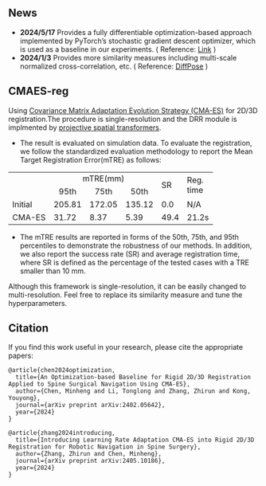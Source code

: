 ## News
* **2024/5/17** Provides a fully differentiable optimization-based approach implemented by PyTorch’s stochastic gradient descent optimizer, which is used as a baseline in our experiments. ( Reference: [Link](https://thejns.org/focus/view/journals/neurosurg-focus/54/6/article-pE16.xml) )
* **2024/1/3** Provides more similarity measures including multi-scale normalized cross-correlation, etc. ( Reference: [DiffPose](https://github.com/eigenvivek/DiffPose) )
## CMAES-reg
Using [Covariance Matrix Adaptation Evolution Strategy (CMA-ES)](https://github.com/CyberAgentAILab/cmaes) for 2D/3D registration.The procedure is  single-resolution and the DRR module is implmented by [projective spatial transformers](https://github.com/gaocong13/Projective-Spatial-Transformers).

 - The result is evaluated on simulation data. To evaluate the registration, we follow the standardized evaluation methodology to report the Mean Target Registration Error(mTRE) as follows:
<table>
    <tr>
          <td rowspan="2"> </td> <td colspan="3" align="center">mTRE(mm)</td> <td rowspan="2">SR</td>   <td rowspan="2">Reg.<br>time</td>
   </tr>
    <tr>
  		 <td align="center">95th</td> 
      	<td align="center">75th</td> 
     <td align="center">50th</td> 
    </tr>
  <tr>
     <td>Initial</td>
     <td>205.81</td>
     <td>172.05</td> 
     <td>135.12</td> 
     <td>0.0</td>
     <td>N/A</td>
    </tr>
    <tr>
     <td>CMA-ES</td>
     <td>31.72</td>
     <td>8.37</td> 
     <td>5.39</td> 
     <td>49.4</td>
     <td>21.2s</td> 
    </tr>
</table>

- The mTRE results are reported in forms of the 50th, 75th, and 95th percentiles to demonstrate the robustness of our methods. In addition, we also report the success rate (SR) and average registration time, where SR is defined as the percentage of the tested cases with a TRE smaller than 10 mm.

Although this framework is single-resolution, it can be easily changed to multi-resolution. Feel free to replace its similarity measure and tune the hyperparameters.
## Citation
If you find this work useful in your research, please cite the appropriate papers:
```
@article{chen2024optimization,
  title={An Optimization-based Baseline for Rigid 2D/3D Registration Applied to Spine Surgical Navigation Using CMA-ES},
  author={Chen, Minheng and Li, Tonglong and Zhang, Zhirun and Kong, Youyong},
  journal={arXiv preprint arXiv:2402.05642},
  year={2024}
}
```
```
@article{zhang2024introducing,
  title={Introducing Learning Rate Adaptation CMA-ES into Rigid 2D/3D Registration for Robotic Navigation in Spine Surgery},
  author={Zhang, Zhirun and Chen, Minheng},
  journal={arXiv preprint arXiv:2405.10186},
  year={2024}
}
```
